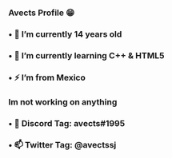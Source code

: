 ### Avects Profile 😁

### • 🔭 I’m currently 14 years old
### • 🌱 I’m currently learning C++ & HTML5
### • ⚡ I’m from Mexico

### Im not working on anything

### • 👯 Discord Tag: avects#1995
### • 📫 Twitter Tag: @avectssj
